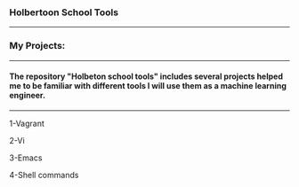 ### Holbertoon School Tools
---
### **My Projects:**
---
#### The repository "Holbeton school tools" includes several projects helped me to be familiar with different tools I will use them as a machine learning engineer.
---
1-Vagrant

2-Vi

3-Emacs

4-Shell commands